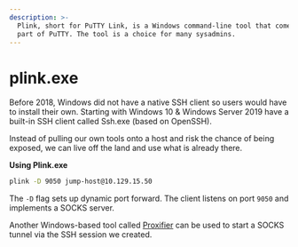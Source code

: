 ```yaml
---
description: >-
  Plink, short for PuTTY Link, is a Windows command-line tool that comes as a
  part of PuTTY. The tool is a choice for many sysadmins.
---
```


# plink.exe

Before 2018, Windows did not have a native SSH client so users would have to install their own. Starting with Windows 10 & Windows Server 2019 have a built-in SSH client called Ssh.exe (based on OpenSSH).

Instead of pulling our own tools onto a host and risk the chance of being exposed, we can live off the land and use what is already there.



**Using Plink.exe**

```bash
plink -D 9050 jump-host@10.129.15.50
```

The `-D` flag sets up dynamic port forward. The client listens on port `9050` and implements a SOCKS server.

Another Windows-based tool called [Proxifier](https://www.proxifier.com/) can be used to start a SOCKS tunnel via the SSH session we created.&#x20;
